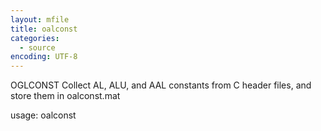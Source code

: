 ```yaml
---
layout: mfile
title: oalconst
categories:
  - source
encoding: UTF-8
---
```


OGLCONST  Collect AL, ALU, and AAL constants from C header files, and
          store them in oalconst.mat

usage:  oalconst